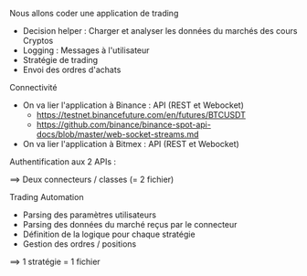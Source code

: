Nous allons coder une application de trading

- Decision helper : Charger et analyser les données du marchés des cours Cryptos
- Logging : Messages à l'utilisateur
- Stratégie de trading 
- Envoi des ordres d'achats 

Connectivité 

- On va lier l'application à Binance : API (REST et Webocket)
  - https://testnet.binancefuture.com/en/futures/BTCUSDT
  - https://github.com/binance/binance-spot-api-docs/blob/master/web-socket-streams.md
- On va lier l'application à Bitmex : API (REST et Webocket)

Authentification aux 2 APIs :

==> Deux connecteurs / classes (= 2 fichier)

Trading Automation 

- Parsing des paramètres utilisateurs
- Parsing des données du marché reçus par le connecteur
- Définition de la logique pour chaque stratégie
- Gestion des ordres / positions 

==> 1 stratégie = 1 fichier